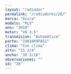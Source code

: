 ```yaml
---
layout: "radiador"
permalink: "/radiadores/28/"
marca: "Acura"
modelo: "RLX"
ano: "2018"
motor: "V6 3.5"
transmision: "Automática"
parte: "19010R9PA51"
clima: "Con clima"
alto: "15 3/4"
ancho: "30 3/16"
observaciones: ""
id: "28"
---
```



